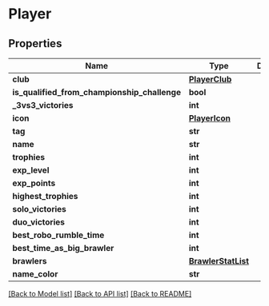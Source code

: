# Player

## Properties
Name | Type | Description | Notes
------------ | ------------- | ------------- | -------------
**club** | [**PlayerClub**](PlayerClub.md) |  | [optional] 
**is_qualified_from_championship_challenge** | **bool** |  | [optional] 
**_3vs3_victories** | **int** |  | [optional] 
**icon** | [**PlayerIcon**](PlayerIcon.md) |  | [optional] 
**tag** | **str** |  | [optional] 
**name** | **str** |  | [optional] 
**trophies** | **int** |  | [optional] 
**exp_level** | **int** |  | [optional] 
**exp_points** | **int** |  | [optional] 
**highest_trophies** | **int** |  | [optional] 
**solo_victories** | **int** |  | [optional] 
**duo_victories** | **int** |  | [optional] 
**best_robo_rumble_time** | **int** |  | [optional] 
**best_time_as_big_brawler** | **int** |  | [optional] 
**brawlers** | [**BrawlerStatList**](BrawlerStatList.md) |  | [optional] 
**name_color** | **str** |  | [optional] 

[[Back to Model list]](../README.md#documentation-for-models) [[Back to API list]](../README.md#documentation-for-api-endpoints) [[Back to README]](../README.md)

